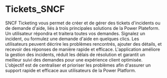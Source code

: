 # Tickets_SNCF
SNCF Ticketing  vous permet de créer et de gérer des tickets  d'incidents ou de demande d'aide, liés à trois principales solutions de la Power Plateform. 
                            Un utilisateur répondra et traitera toutes vos demandes. Signalez un incident, ou formulez une demande d'aide en quelques clics.
                            Les utilisateurs peuvent décrire les problèmes rencontrés, ajouter des détails, et recevoir des réponses de manière rapide et efficace. L'application améliore la gestion des incidents, réduit les délais de résolution et garantit un meilleur suivi des demandes pour une expérience client optimisée.
                            L'objectif est de centraliser et prioriser les problèmes afin d'assurer un support rapide et efficace aux utilisateurs de la Power Platform.

                            
